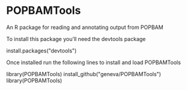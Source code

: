 POPBAMTools
===========

An R package for reading and annotating output from POPBAM


To install this package you'll need the devtools package

install.packages("devtools")

Once installed run the following lines to install and load POPBAMTools

library(POPBAMTools)
install_github("geneva/POPBAMTools")
library(POPBAMTools)
